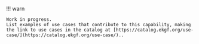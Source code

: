 !!! warn

    Work in progress.
    List examples of use cases that contribute to this capability, making the link to use cases in the catalog at [https://catalog.ekgf.org/use-case/](https://catalog.ekgf.org/use-case/)..
